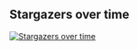 ## Stargazers over time

[![Stargazers over time](https://starchart.cc/caarlos0/starcharts.svg)](https://starchart.cc/caarlos0/starcharts)
      
